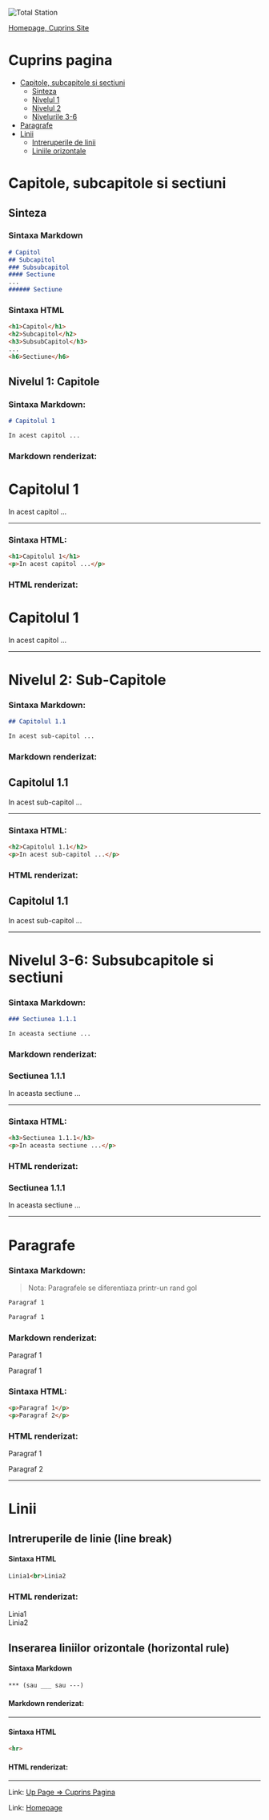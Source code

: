 <script id="MathJax-script" async src="https://cdn.jsdelivr.net/npm/mathjax@3/es5/tex-mml-chtml.js"></script>


![Total Station](https://metricop.com/cdn/shop/articles/trimble-total-station.jpg?v=1677673954&width=1100)

[Homepage, Cuprins Site](index.md)

# Cuprins pagina

- [Capitole, subcapitole si sectiuni](#capitole-subcapitole-si-sectiuni)
    - [Sinteza](#sinteza)
    - [Nivelul 1](#nivelul-1-capitole)
    - [Nivelul 2](#nivelul-2-sub-capitole)
    - [Nivelurile 3-6](#nivelul-3-6-subsubcapitole-si-sectiuni)
- [Paragrafe](#paragrafe)
- [Linii](#linii)
    - [Intreruperile de linii](#intreruperile-de-linie-line-break)
    - [Liniile orizontale](#inserarea-liniilor-orizontale-horizontal-rule)

# Capitole, subcapitole si sectiuni

## Sinteza

### Sintaxa Markdown

```markdown
# Capitol
## Subcapitol
### Subsubcapitol
#### Sectiune
...
###### Sectiune
```

### Sintaxa HTML

```html
<h1>Capitol</h1>
<h2>Subcapitol</h2>
<h3>SubsubCapitol</h3>
...
<h6>Sectiune</h6>
```

## Nivelul 1: Capitole

### Sintaxa Markdown:

```markdown
# Capitolul 1

In acest capitol ...
```

### Markdown renderizat:

# Capitolul 1

In acest capitol ...

***

### Sintaxa HTML:

```html
<h1>Capitolul 1</h1>
<p>In acest capitol ...</p>
```

### HTML renderizat:

<h1>Capitolul 1</h1>

<p>In acest capitol ...</p>

***

# Nivelul 2: Sub-Capitole

### Sintaxa Markdown:

```markdown
## Capitolul 1.1

In acest sub-capitol ...
```

### Markdown renderizat:

## Capitolul 1.1

In acest sub-capitol ...

***

### Sintaxa HTML:

```html
<h2>Capitolul 1.1</h2>
<p>In acest sub-capitol ...</p>
```

### HTML renderizat:

<h2>Capitolul 1.1</h2>

<p>In acest sub-capitol ...</p>

***

# Nivelul 3-6: Subsubcapitole si sectiuni

### Sintaxa Markdown:

```markdown
### Sectiunea 1.1.1

In aceasta sectiune ...
```

### Markdown renderizat:

### Sectiunea 1.1.1

In aceasta sectiune ...

***

### Sintaxa HTML:

```html
<h3>Sectiunea 1.1.1</h3>
<p>In aceasta sectiune ...</p>
```

### HTML renderizat:

<h3>Sectiunea 1.1.1</h3>

<p>In aceasta sectiune ...</p>

***

# Paragrafe

### Sintaxa Markdown:

> Nota: Paragrafele se diferentiaza printr-un rand gol

```markdown
Paragraf 1

Paragraf 1
```

### Markdown renderizat:

Paragraf 1

Paragraf 1

### Sintaxa HTML:

```html
<p>Paragraf 1</p>
<p>Paragraf 2</p>
```
### HTML renderizat:

<p>Paragraf 1</p>
<p>Paragraf 2</p>

***

# Linii

## Intreruperile de linie (line break)

#### Sintaxa HTML

```html
Linia1<br>Linia2
```
### HTML renderizat:

Linia1<br>Linia2

## Inserarea liniilor orizontale (horizontal rule)

#### Sintaxa Markdown

```markdown
*** (sau ___ sau ---)
```
#### Markdown renderizat:

***

#### Sintaxa HTML

```html
<hr>
```
#### HTML renderizat:

<hr>

<p> </p>

Link: [Up Page => Cuprins Pagina](#cuprins)

Link: [Homepage](index)